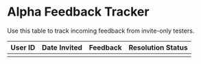 # Alpha Feedback Tracker

Use this table to track incoming feedback from invite-only testers.

| User ID | Date Invited | Feedback | Resolution Status |
|---------|--------------|---------|-------------------|
|         |              |         |                   |

